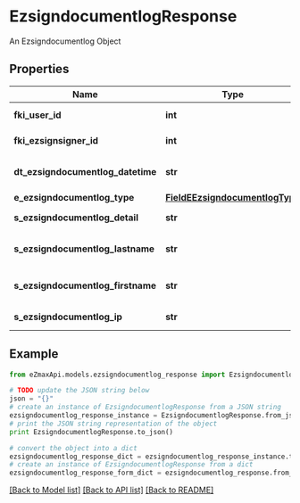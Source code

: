 # EzsigndocumentlogResponse

An Ezsigndocumentlog Object

## Properties
Name | Type | Description | Notes
------------ | ------------- | ------------- | -------------
**fki_user_id** | **int** | The unique ID of the User | [optional] 
**fki_ezsignsigner_id** | **int** | The unique ID of the Ezsignsigner | [optional] 
**dt_ezsigndocumentlog_datetime** | **str** | The date and time at which the event was logged | 
**e_ezsigndocumentlog_type** | [**FieldEEzsigndocumentlogType**](FieldEEzsigndocumentlogType.md) |  | 
**s_ezsigndocumentlog_detail** | **str** | The detail of the Ezsigndocumentlog | 
**s_ezsigndocumentlog_lastname** | **str** | The last name of the User or Ezsignsigner | 
**s_ezsigndocumentlog_firstname** | **str** | The first name of the User or Ezsignsigner | 
**s_ezsigndocumentlog_ip** | **str** | Represent an IP address. | 

## Example

```python
from eZmaxApi.models.ezsigndocumentlog_response import EzsigndocumentlogResponse

# TODO update the JSON string below
json = "{}"
# create an instance of EzsigndocumentlogResponse from a JSON string
ezsigndocumentlog_response_instance = EzsigndocumentlogResponse.from_json(json)
# print the JSON string representation of the object
print EzsigndocumentlogResponse.to_json()

# convert the object into a dict
ezsigndocumentlog_response_dict = ezsigndocumentlog_response_instance.to_dict()
# create an instance of EzsigndocumentlogResponse from a dict
ezsigndocumentlog_response_form_dict = ezsigndocumentlog_response.from_dict(ezsigndocumentlog_response_dict)
```
[[Back to Model list]](../README.md#documentation-for-models) [[Back to API list]](../README.md#documentation-for-api-endpoints) [[Back to README]](../README.md)


